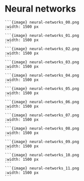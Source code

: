 # Neural networks

````{div} full-width
```{image} neural-networks_00.png
:width: 1500 px
```
```{image} neural-networks_01.png
:width: 1500 px
```
```{image} neural-networks_02.png
:width: 1500 px
```
```{image} neural-networks_03.png
:width: 1500 px
```
```{image} neural-networks_04.png
:width: 1500 px
```
```{image} neural-networks_05.png
:width: 1500 px
```
```{image} neural-networks_06.png
:width: 1500 px
```
```{image} neural-networks_07.png
:width: 1500 px
```
```{image} neural-networks_08.png
:width: 1500 px
```
```{image} neural-networks_09.png
:width: 1500 px
```
```{image} neural-networks_10.png
:width: 1500 px
```
```{image} neural-networks_11.png
:width: 1500 px
```
````